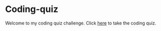 # Coding-quiz
Welcome to my coding quiz challenge.
Click [here](https://makayla613loey.github.io/Coding-quiz/.) to take the coding quiz.
